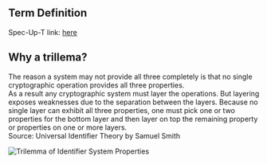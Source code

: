## Term Definition

Spec-Up-T link: <a href='https://weboftrust.github.io/WOT-terms/docs/glossary/security-overlay-properties-trillema'>here</a>

## Why a trillema?
The reason a system may not provide all three completely is that no single cryptographic operation provides all three properties.  
As a result any cryptographic system must layer the operations. But layering exposes weaknesses due to the separation between the layers. Because no single layer can exhibit all three properties, one must pick one or two properties for the bottom layer and then layer on top the remaining property or properties on one or more layers.  
Source: Universal Identifier Theory by Samuel Smith

![Trilemma of Identifier System Properties](https://github.com/WebOfTrust/WOT-terms/blob/df57ca77aafca255f4c4ddefb099151009d85556/static/img/Trilemma-of-Identifier-System-Properties.png?raw=true)